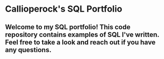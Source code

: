 # Callioperock's SQL Portfolio
## Welcome to my SQL portfolio! This code repository contains examples of SQL I've written. Feel free to take a look and reach out if you have any questions.
